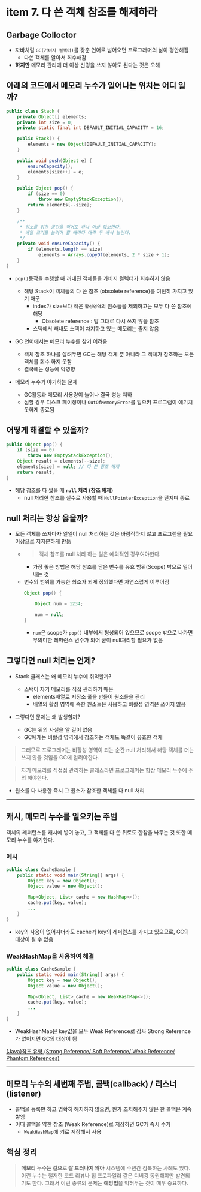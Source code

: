 # item 7. 다 쓴 객체 참조를 해제하라

## Garbage Colloctor
- 자바처럼 `GC(가비지 컬렉터)`를 갖춘 언어로 넘어오면 프로그래머의 삶이 평안해짐
    - 다쓴 객체를 알아서 회수해감
- **하지만** 메모리 관리에 더 이상 신경을 쓰지 않아도 된다는 것은 오해


## 아래의 코드에서 메모리 누수가 일어나는 위치는 어디 일까?

```java
public class Stack {
    private Object[] elements;
    private int size = 0;
    private static final int DEFAULT_INITIAL_CAPACITY = 16;

    public Stack() {
        elements = new Object[DEFAULT_INITIAL_CAPACITY];
    }

    public void push(Object e) {
        ensureCapacity();
        elements[size++] = e;
    }

    public Object pop() {
        if (size == 0)
            throw new EmptyStackException();
        return elements[--size];
    }

    /**
     * 원소를 위한 공간을 적어도 하나 이상 확보한다.
     * 배열 크기를 늘려야 할 때마다 대략 두 배씩 늘린다.
     */
    private void ensureCapacity() {
        if (elements.length == size)
            elements = Arrays.copyOf(elements, 2 * size + 1);
    }
}
```
- `pop()`동작을 수행할 때 꺼내진 객체들을 가비지 컬렉터가 회수하지 않음
    - 해당 Stack이 객체들의 다 쓴 참조 (obsolete reference)를 여전히 가지고 있기 때문
        - index가 size보다 작은 `활성영역`의 원소들을 제외하고는 모두 다 쓴 참조에 해당
            - Obsolete reference : 말 그대로 다시 쓰지 않을 참조
        - 스택에서 빼내도 스택이 차지하고 있는 메모리는 줄지 않음

- GC 언어에서는 메모리 누수를 찾기 어려움
    - 객체 참조 하나를 살려두면 GC는 해당 객체 뿐 아니라 그 객체가 참조하는 모든 객체를 회수 하지 못함
    - 결국에는 성능에 악영향

- 메모리 누수가 야기하는 문제
    - GC활동과 메모리 사용량이 늘어나 결국 성능 저하
    - 심할 경우 디스크 페이징이나 `OutOfMemoryError`를 일으켜 프로그램이 예기치 못하게 종료됨

## 어떻게 해결할 수 있을까?

```java
public Object pop() {
    if (size == 0)
        throw new EmptyStackException();
    Object result = elements[--size];
    elements[size] = null; // 다 쓴 참조 해제
    return result;
}
```
- 해당 참조를 다 썼을 때 **`null` 처리 (참조 해제)**
    - null 처리한 참조를 실수로 사용할 때 `NullPointerException`을 던지며 종료

## null 처리는 항상 옳을까?
- 모든 객체를 쓰자마자 일일이 null 처리하는 것은 바람직하지 않고 프로그램을 필요 이상으로 지저분하게 만듦
    - > 객체 참조를 null 처리 하는 일은 예외적인 경우여야한다.
        - 가장 좋은 방법은 해당 참조를 담은 변수를 유효 범위(Scope) 박으로 밀어내는 것
    - 변수의 범위를 가능한 최소가 되게 정의했다면 자연스럽게 이루어짐
        ```java
        Object pop() {

            Object num = 1234;

            num = null;
        }
        ```
        - `num`은 scope가 `pop()` 내부에서 형성되어 있으므로 scope 밖으로 나가면 무의미한 레퍼런스 변수가 되어 굳이 null처리할 필요가 없음


## 그렇다면 null 처리는 언제?
- Stack 클래스는 왜 메모리 누수에 취약할까?
    - 스택이 자기 메모리를 직접 관리하기 때문
        - elements배열로 저장소 풀을 만들어 원소들을 관리
        - 배열의 활성 영역에 속한 원소들은 사용하고 비활성 영역은 쓰이지 않음

- 그렇다면 문제는 왜 발생할까?
    - GC는 위의 사실을 알 길이 없음
    - GC에게는 비활성 영역에서 참조하는 객체도 똑같이 유효한 객체

> 그러므로 프로그래머는 비활성 영역이 되는 순간 null 처리해서 해당 객체를 더는 쓰지 않을 것임을 GC에 알려야한다.

> 자기 메모리를 직접접 관리하는 클래스라면 프로그래머는 항상 메모리 누수에 주의 해야한다.

- 원소를 다 사용한 즉시 그 원소가 참조한 객체를 다 null 처리

---

## 캐시, 메모리 누수를 일으키는 주범
객체의 레퍼런스를 캐시에 넣어 놓고, 그 객체를 다 쓴 뒤로도 한참을 놔두는 것 또한 메모리 누수를 야기한다.

### 예시
```java
public class CacheSample {
	public static void main(String[] args) {
		Object key = new Object();
		Object value = new Object();

		Map<Object, List> cache = new HashMap<>();
		cache.put(key, value);
		...
	}
}
```
- key의 사용이 없어지더라도 cache가 key의 레퍼런스를 가지고 있으므로, GC의 대상이 될 수 없음

### WeakHashMap을 사용하여 해결
```java
public class CacheSample {
	public static void main(String[] args) {
		Object key = new Object();
		Object value = new Object();

		Map<Object, List> cache = new WeakHashMap<>();
		cache.put(key, value);
		...
	}
}
```
- WeakHashMap은 key값을 모두 Weak Reference로 감싸 Strong Reference가 없어지면 GC의 대상이 됨


[(Java)참조 유형 (Strong Reference/ Soft Reference/ Weak Reference/ Phantom References)](https://lion-king.tistory.com/entry/Java-%EC%B0%B8%EC%A1%B0-%EC%9C%A0%ED%98%95-Strong-Reference-Soft-Reference-Weak-Reference-Phantom-References)

---


## 메모리 누수의 세번째 주범, 콜백(callback) / 리스너(listener)
- 콜백을 등록만 하고 명확히 해지하지 않으면, 뭔가 조치해주지 않은 한 콜백은 계속 쌓임
- 이때 콜백을 약한 참조 (Weak Reference)로 저장하면 GC가 즉시 수거
    - `WeakHashMap`에 키로 저장해서 사용 


## 핵심 정리
> **메모리 누수는 겉으로 잘 드러나지 않아** 시스템에 수년간 잠복하는 사례도 있다. 이런 누수는 철저한 코드 리뷰나 힙 프로파일러 같은 디버깅 동원해야만 발견되기도 한다. 그래서 이런 종류의 문제는 **예방법**을 익혀두는 것이 매우 중요하다.
